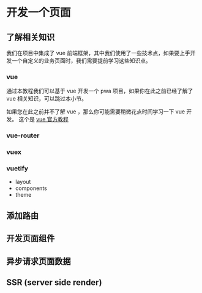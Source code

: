 # 开发一个页面

## 了解相关知识

我们在项目中集成了 vue 前端框架，其中我们使用了一些技术点，如果要上手开发一个自定义的业务页面时，我们需要提前学习这些知识点。

### vue

通过本教程我们可以基于 vue 开发一个 pwa 项目，如果你在此之前已经了解了 vue 相关知识，可以跳过本小节。

如果您在此之前并不了解 vue ，那么你可能需要稍微花点时间学习一下 vue 开发。 这个是 [vue 官方教程](https://vuejs.org/)

### vue-router


### vuex


### vuetify

- layout
- components
- theme

## 添加路由


## 开发页面组件


## 异步请求页面数据


## SSR (server side render)







